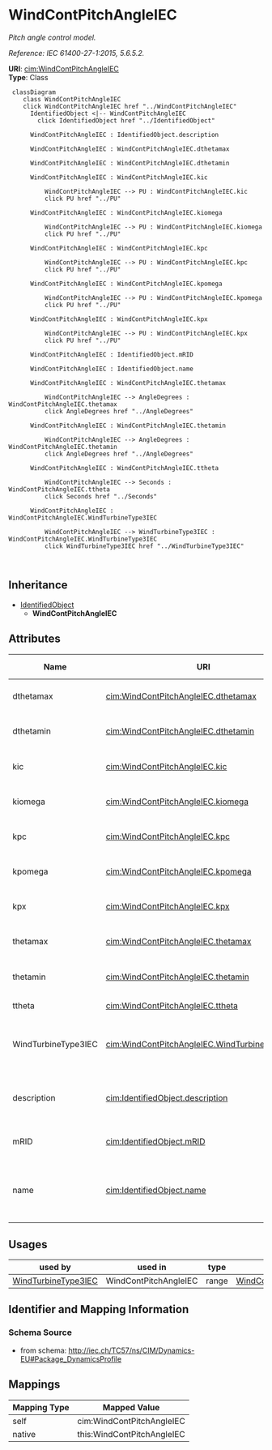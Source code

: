 # WindContPitchAngleIEC


_Pitch angle control model._

_Reference: IEC 61400-27-1:2015, 5.6.5.2._





**URI**: [cim:WindContPitchAngleIEC](http://iec.ch/TC57/CIM100#WindContPitchAngleIEC)<br />
**Type**: Class




```mermaid
 classDiagram
    class WindContPitchAngleIEC
    click WindContPitchAngleIEC href "../WindContPitchAngleIEC"
      IdentifiedObject <|-- WindContPitchAngleIEC
        click IdentifiedObject href "../IdentifiedObject"
      
      WindContPitchAngleIEC : IdentifiedObject.description
        
      WindContPitchAngleIEC : WindContPitchAngleIEC.dthetamax
        
      WindContPitchAngleIEC : WindContPitchAngleIEC.dthetamin
        
      WindContPitchAngleIEC : WindContPitchAngleIEC.kic
        
          WindContPitchAngleIEC --> PU : WindContPitchAngleIEC.kic
          click PU href "../PU"
        
      WindContPitchAngleIEC : WindContPitchAngleIEC.kiomega
        
          WindContPitchAngleIEC --> PU : WindContPitchAngleIEC.kiomega
          click PU href "../PU"
        
      WindContPitchAngleIEC : WindContPitchAngleIEC.kpc
        
          WindContPitchAngleIEC --> PU : WindContPitchAngleIEC.kpc
          click PU href "../PU"
        
      WindContPitchAngleIEC : WindContPitchAngleIEC.kpomega
        
          WindContPitchAngleIEC --> PU : WindContPitchAngleIEC.kpomega
          click PU href "../PU"
        
      WindContPitchAngleIEC : WindContPitchAngleIEC.kpx
        
          WindContPitchAngleIEC --> PU : WindContPitchAngleIEC.kpx
          click PU href "../PU"
        
      WindContPitchAngleIEC : IdentifiedObject.mRID
        
      WindContPitchAngleIEC : IdentifiedObject.name
        
      WindContPitchAngleIEC : WindContPitchAngleIEC.thetamax
        
          WindContPitchAngleIEC --> AngleDegrees : WindContPitchAngleIEC.thetamax
          click AngleDegrees href "../AngleDegrees"
        
      WindContPitchAngleIEC : WindContPitchAngleIEC.thetamin
        
          WindContPitchAngleIEC --> AngleDegrees : WindContPitchAngleIEC.thetamin
          click AngleDegrees href "../AngleDegrees"
        
      WindContPitchAngleIEC : WindContPitchAngleIEC.ttheta
        
          WindContPitchAngleIEC --> Seconds : WindContPitchAngleIEC.ttheta
          click Seconds href "../Seconds"
        
      WindContPitchAngleIEC : WindContPitchAngleIEC.WindTurbineType3IEC
        
          WindContPitchAngleIEC --> WindTurbineType3IEC : WindContPitchAngleIEC.WindTurbineType3IEC
          click WindTurbineType3IEC href "../WindTurbineType3IEC"
        
      
```





## Inheritance
* [IdentifiedObject](IdentifiedObject.md)
    * **WindContPitchAngleIEC**



## Attributes


| Name | URI | Cardinality and Range | Description | Inheritance |
| ---  | --- | --- | --- | --- |
| dthetamax | [cim:WindContPitchAngleIEC.dthetamax](http://iec.ch/TC57/CIM100#WindContPitchAngleIEC.dthetamax) | 1 <br />  float  | Maximum pitch positive ramp rate (<i>dtheta</i><i><sub>max</sub></i>) (&gt; W... | direct |
| dthetamin | [cim:WindContPitchAngleIEC.dthetamin](http://iec.ch/TC57/CIM100#WindContPitchAngleIEC.dthetamin) | 1 <br />  float  | Maximum pitch negative ramp rate (<i>dtheta</i><i><sub>min</sub></i><i>)</i> ... | direct |
| kic | [cim:WindContPitchAngleIEC.kic](http://iec.ch/TC57/CIM100#WindContPitchAngleIEC.kic) | 1 <br />  [PU](PU.md)  | Power PI controller integration gain (<i>K</i><i><sub>Ic</sub></i>) | direct |
| kiomega | [cim:WindContPitchAngleIEC.kiomega](http://iec.ch/TC57/CIM100#WindContPitchAngleIEC.kiomega) | 1 <br />  [PU](PU.md)  | Speed PI controller integration gain (<i>K</i><i><sub>Iomega</sub></i>) | direct |
| kpc | [cim:WindContPitchAngleIEC.kpc](http://iec.ch/TC57/CIM100#WindContPitchAngleIEC.kpc) | 1 <br />  [PU](PU.md)  | Power PI controller proportional gain (<i>K</i><i><sub>Pc</sub></i>) | direct |
| kpomega | [cim:WindContPitchAngleIEC.kpomega](http://iec.ch/TC57/CIM100#WindContPitchAngleIEC.kpomega) | 1 <br />  [PU](PU.md)  | Speed PI controller proportional gain (<i>K</i><i><sub>Pomega</sub></i>) | direct |
| kpx | [cim:WindContPitchAngleIEC.kpx](http://iec.ch/TC57/CIM100#WindContPitchAngleIEC.kpx) | 1 <br />  [PU](PU.md)  | Pitch cross coupling gain (<i>K</i><i><sub>PX</sub></i>) | direct |
| thetamax | [cim:WindContPitchAngleIEC.thetamax](http://iec.ch/TC57/CIM100#WindContPitchAngleIEC.thetamax) | 1 <br />  [AngleDegrees](AngleDegrees.md)  | Maximum pitch angle (<i>theta</i><i><sub>max</sub></i>) (&gt; WindContPitchAn... | direct |
| thetamin | [cim:WindContPitchAngleIEC.thetamin](http://iec.ch/TC57/CIM100#WindContPitchAngleIEC.thetamin) | 1 <br />  [AngleDegrees](AngleDegrees.md)  | Minimum pitch angle (<i>theta</i><i><sub>min</sub></i>) (&lt; WindContPitchAn... | direct |
| ttheta | [cim:WindContPitchAngleIEC.ttheta](http://iec.ch/TC57/CIM100#WindContPitchAngleIEC.ttheta) | 1 <br />  [Seconds](Seconds.md)  | Pitch time constant (<i>ttheta</i>) (&gt;= 0) | direct |
| WindTurbineType3IEC | [cim:WindContPitchAngleIEC.WindTurbineType3IEC](http://iec.ch/TC57/CIM100#WindContPitchAngleIEC.WindTurbineType3IEC) | 1 <br />  [WindTurbineType3IEC](WindTurbineType3IEC.md)  | Wind turbine type 3 model with which this pitch control model is associated | direct |
| description | [cim:IdentifiedObject.description](http://iec.ch/TC57/CIM100#IdentifiedObject.description) | 0..1 <br />  string  | The description is a free human readable text describing or naming the object | [IdentifiedObject](IdentifiedObject.md) |
| mRID | [cim:IdentifiedObject.mRID](http://iec.ch/TC57/CIM100#IdentifiedObject.mRID) | 1 <br />  string  | Master resource identifier issued by a model authority | [IdentifiedObject](IdentifiedObject.md) |
| name | [cim:IdentifiedObject.name](http://iec.ch/TC57/CIM100#IdentifiedObject.name) | 0..1 <br />  string  | The name is any free human readable and possibly non unique text naming the o... | [IdentifiedObject](IdentifiedObject.md) |





## Usages

| used by | used in | type | used |
| ---  | --- | --- | --- |
| [WindTurbineType3IEC](WindTurbineType3IEC.md) | WindContPitchAngleIEC | range | [WindContPitchAngleIEC](WindContPitchAngleIEC.md) |






## Identifier and Mapping Information







### Schema Source


* from schema: http://iec.ch/TC57/ns/CIM/Dynamics-EU#Package_DynamicsProfile





## Mappings

| Mapping Type | Mapped Value |
| ---  | ---  |
| self | cim:WindContPitchAngleIEC |
| native | this:WindContPitchAngleIEC |




